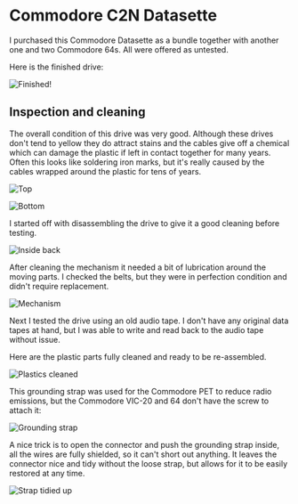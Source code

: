 # Commodore C2N Datasette

I purchased this Commodore Datasette as a bundle together with another one and two Commodore 64s. All were offered as untested. 

Here is the finished drive:

![Finished!](img_008.jpg)

## Inspection and cleaning

The overall condition of this drive was very good. Although these drives don't tend to yellow they do attract stains and the cables give off a chemical which can damage the plastic if left in contact together for many years. Often this looks like soldering iron marks, but it's really caused by the cables wrapped around the plastic for tens of years. 

![Top](img_001.jpg)

![Bottom](img_002.jpg)

I started off with disassembling the drive to give it a good cleaning before testing.

![Inside back](img_003.jpg)

After cleaning the mechanism it needed a bit of lubrication around the moving parts. I checked the belts, but they were in perfection condition and didn't require replacement.

![Mechanism](img_004.jpg)

Next I tested the drive using an old audio tape. I don't have any original data tapes at hand, but I was able to write and read back to the audio tape without issue. 

Here are the plastic parts fully cleaned and ready to be re-assembled. 

![Plastics cleaned](img_005.jpg)

This grounding strap was used for the Commodore PET to reduce radio emissions, but the Commodore VIC-20 and 64 don't have the screw to attach it:

![Grounding strap](img_006.jpg)

A nice trick is to open the connector and push the grounding strap inside, all the wires are fully shielded, so it can't short out anything. It leaves the connector nice and tidy without the loose strap, but allows for it to be easily restored at any time. 

![Strap tidied up](img_007.jpg)